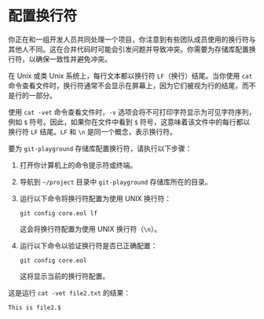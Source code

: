 # 配置换行符

你正在和一组开发人员共同处理一个项目，你注意到有些团队成员使用的换行符与其他人不同。这在合并代码时可能会引发问题并导致冲突。你需要为存储库配置换行符，以确保一致性并避免冲突。

在 Unix 或类 Unix 系统上，每行文本都以换行符 `LF`（换行）结尾。当你使用 `cat` 命令查看文件时，换行符通常不会显示在屏幕上，因为它们被视为行的结尾，而不是行的一部分。

使用 `cat -vet` 命令查看文件时，`-v` 选项会将不可打印字符显示为可见字符序列，例如 `$` 符号。因此，如果你在文件中看到 `$` 符号，这意味着该文件中的每行都以换行符 `LF` 结尾。`LF` 和 `\n` 是同一个概念，表示换行符。

要为 `git-playground` 存储库配置换行符，请执行以下步骤：

1. 打开你计算机上的命令提示符或终端。
2. 导航到 `~/project` 目录中 `git-playground` 存储库所在的目录。
3. 运行以下命令将换行符配置为使用 UNIX 换行符：

   ```shell
   git config core.eol lf
   ```

   这会将换行符配置为使用 UNIX 换行符（`\n`）。

4. 运行以下命令以验证换行符是否已正确配置：

   ```shell
   git config core.eol
   ```

   这将显示当前的换行符配置。

这是运行 `cat -vet file2.txt` 的结果：

```shell
This is file2.$
```
